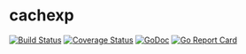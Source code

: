 # cachexp

[![Build Status](https://travis-ci.org/bukalapak/cachexp.svg?branch=master)](https://travis-ci.org/bukalapak/cachexp)
[![Coverage Status](https://img.shields.io/codecov/c/github/bukalapak/cachexp.svg)](https://codecov.io/gh/bukalapak/cachexp)
[![GoDoc](https://godoc.org/github.com/bukalapak/cachexp?status.svg)](https://godoc.org/github.com/bukalapak/cachexp)
[![Go Report Card](https://goreportcard.com/badge/github.com/bukalapak/cachexp)](https://goreportcard.com/report/github.com/bukalapak/cachexp)

